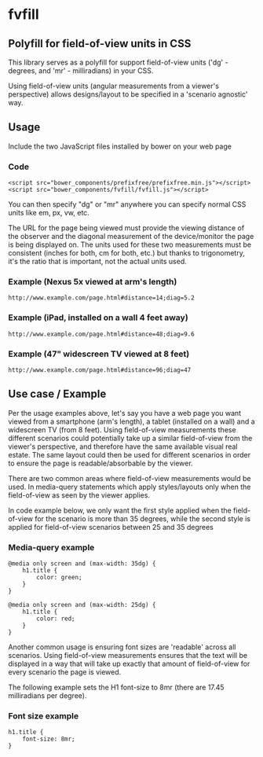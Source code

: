 
# fvfill

## Polyfill for field-of-view units in CSS

This library serves as a polyfill for support field-of-view units ('dg' - degrees, and 'mr' - milliradians) in your CSS.

Using field-of-view units (angular measurements from a viewer's perspective) allows designs/layout to be specified in a 'scenario agnostic' way.

## Usage

Include the two JavaScript files installed by bower on your web page

### Code
    <script src="bower_components/prefixfree/prefixfree.min.js"></script>
    <script src="bower_components/fvfill/fvfill.js"></script>
    
You can then specify "dg" or "mr" anywhere you can specify normal CSS units like em, px, vw, etc.

The URL for the page being viewed must provide the viewing distance of the observer and the diagonal measurement of the device/monitor the page is being displayed on.  The units used for these two measurements must be consistent (inches for both, cm for both, etc.) but thanks to trigonometry, it's the ratio that is important, not the actual units used.

### Example (Nexus 5x viewed at arm's length)
    http://www.example.com/page.html#distance=14;diag=5.2
    
### Example (iPad, installed on a wall 4 feet away)
    http://www.example.com/page.html#distance=48;diag=9.6

### Example (47" widescreen TV viewed at 8 feet)
    http://www.example.com/page.html#distance=96;diag=47

## Use case / Example

Per the usage examples above, let's say you have a web page you want viewed from a smartphone (arm's length), a tablet (installed on a wall) and a widescreen TV (from 8 feet).  Using field-of-view measurements these different scenarios could potentially take up a similar field-of-view from the viewer's perspective, and therefore have the same available visual real estate.  The same layout could then be used for different scenarios in order to ensure the page is readable/absorbable by the viewer.

There are two common areas where field-of-view measurements would be used.  In media-query statements which apply styles/layouts only when the field-of-view as seen by the viewer applies.

In code example below, we only want the first style applied when the field-of-view for the scenario is more than 35 degrees, while the second style is applied for field-of-view scenarios between 25 and 35 degrees
### Media-query example
    @media only screen and (max-width: 35dg) {
    	h1.title {
    		color: green;
    	}
   	}

    @media only screen and (max-width: 25dg) {
    	h1.title {
    		color: red;
    	}
   	}


Another common usage is ensuring font sizes are 'readable' across all scenarios.  Using field-of-view measurements ensures that the text will be displayed in a way that will take up exactly that amount of field-of-view for every scenario the page is viewed.

The following example sets the H1 font-size to 8mr (there are 17.45 milliradians per degree).

### Font size example
    h1.title {
        font-size: 8mr;
    }



